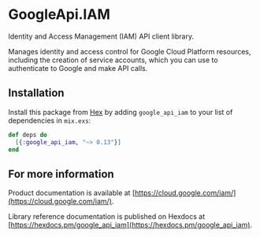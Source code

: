 # GoogleApi.IAM

Identity and Access Management (IAM) API client library.

Manages identity and access control for Google Cloud Platform resources, including the creation of service accounts, which you can use to authenticate to Google and make API calls.

## Installation

Install this package from [Hex](https://hex.pm) by adding
`google_api_iam` to your list of dependencies in `mix.exs`:

```elixir
def deps do
  [{:google_api_iam, "~> 0.13"}]
end
```

## For more information

Product documentation is available at [https://cloud.google.com/iam/](https://cloud.google.com/iam/).

Library reference documentation is published on Hexdocs at
[https://hexdocs.pm/google_api_iam](https://hexdocs.pm/google_api_iam).
